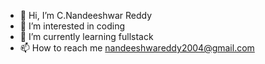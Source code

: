 - 👋 Hi, I’m C.Nandeeshwar Reddy
- 👀 I’m interested in coding
- 🌱 I’m currently learning fullstack
- 📫 How to reach me nandeeshwareddy2004@gmail.com
  
<!---
Abhinash-reddy/Abhinash-reddy is a ✨ special ✨ repository because its `README.md` (this file) appears on your GitHub profile.
You can click the Preview link to take a look at your changes.
--->
